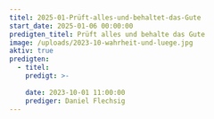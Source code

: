 ```yaml
---
titel: 2025-01-Prüft-alles-und-behaltet-das-Gute
start_date: 2025-01-06 00:00:00
predigten_titel: Prüft alles und behalte das Gute
image: /uploads/2023-10-wahrheit-und-luege.jpg
aktiv: true
predigten:
  - titel: 
    predigt: >-
      
    date: 2023-10-01 11:00:00
    prediger: Daniel Flechsig
---
```


